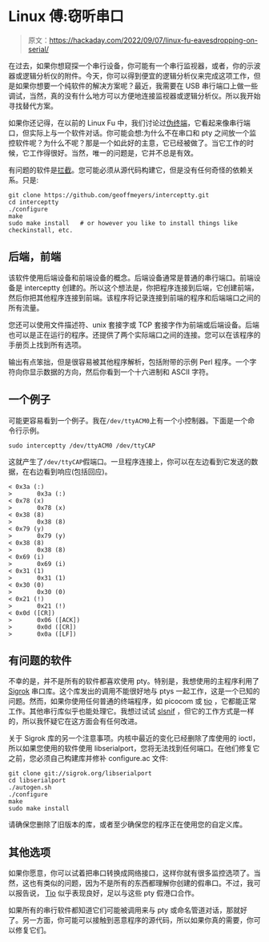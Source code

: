 # Linux 傅:窃听串口

> 原文：<https://hackaday.com/2022/09/07/linux-fu-eavesdropping-on-serial/>

在过去，如果你想窥探一个串行设备，你可能有一个串行监视器，或者，你的示波器或逻辑分析仪的附件。今天，你可以得到便宜的逻辑分析仪来完成这项工作，但是如果你想要一个纯软件的解决方案呢？最近，我需要在 USB 串行端口上做一些调试，当然，真的没有什么地方可以方便地连接监视器或逻辑分析仪。所以我开始寻找替代方案。

如果你还记得，在以前的 Linux Fu 中，我们讨论过[伪终端](https://hackaday.com/2022/05/03/linux-fu-the-infinite-serial-port/)，它看起来像串行端口，但实际上与一个软件对话。你可能会想:为什么不在串口和 pty 之间放一个监控软件呢？为什么不呢？那是一个如此好的主意，它已经被做了。当它工作的时候，它工作得很好。当然，唯一的问题是，它并不总是有效。

有问题的软件是[拦截](https://github.com/geoffmeyers/interceptty)。您可能必须从源代码构建它，但是没有任何奇怪的依赖关系。只是:

```
git clone https://github.com/geoffmeyers/interceptty.git
cd interceptty
./configure
make
sudo make install   # or however you like to install things like checkinstall, etc.
```

## 后端，前端

该软件使用后端设备和前端设备的概念。后端设备通常是普通的串行端口。前端设备是 interceptty 创建的。所以这个想法是，你把程序连接到后端，它创建前端，然后你把其他程序连接到前端。该程序将记录连接到前端的程序和后端端口之间的所有流量。

您还可以使用文件描述符、unix 套接字或 TCP 套接字作为前端或后端设备。后端也可以是正在运行的程序。还提供了两个实际端口之间的连接。您可以在该程序的手册页上找到所有选项。

输出有点笨拙，但是很容易被其他程序解析，包括附带的示例 Perl 程序。一个字符向你显示数据的方向，然后你看到一个十六进制和 ASCII 字符。

## 一个例子

可能更容易看到一个例子。我在`/dev/ttyACM0`上有一个小控制器。下面是一个命令行示例。

```
sudo interceptty /dev/ttyACM0 /dev/ttyCAP
```

这就产生了`/dev/ttyCAP`假端口。一旦程序连接上，你可以在左边看到它发送的数据，在右边看到响应(包括回应)。

```
< 0x3a (:) 
>       0x3a (:) 
< 0x78 (x) 
>       0x78 (x) 
< 0x38 (8) 
>       0x38 (8) 
< 0x79 (y) 
>       0x79 (y) 
< 0x38 (8) 
>       0x38 (8) 
< 0x69 (i) 
>       0x69 (i) 
< 0x31 (1) 
>       0x31 (1) 
< 0x30 (0) 
>       0x30 (0) 
< 0x21 (!) 
>       0x21 (!) 
< 0x0d ([CR]) 
>       0x06 ([ACK]) 
>       0x0d ([CR]) 
>       0x0a ([LF])

```

## 有问题的软件

不幸的是，并不是所有的软件都喜欢使用 pty。特别是，我想使用的主程序利用了 [Sigrok](https://hackaday.com/2018/09/14/easy-portable-serial-ports/) 串口库。这个库发出的调用不能很好地与 ptys 一起工作，这是一个已知的问题。然而，如果你使用任何普通的终端程序，如 picocom 或 [tio](https://hackaday.com/2022/07/13/tio-is-a-serial-terminal-for-us/) ，它都能正常工作。其他串行库似乎也能处理它。我想过试试 [slsnif](https://github.com/aeruder/slsnif) ，但它的工作方式是一样的，所以我怀疑它在这方面会有任何改进。

关于 Sigrok 库的另一个注意事项。内核中最近的变化已经删除了库使用的 ioctl，所以如果您使用的软件使用 libserialport，您将无法找到任何端口。在他们修复它之前，您必须自己构建库并修补 configure.ac 文件:

```
git clone git://sigrok.org/libserialport
cd libserialport
./autogen.sh
./configure
make
sudo make install
```

请确保您删除了旧版本的库，或者至少确保您的程序正在使用您的自定义库。

## 其他选项

如果你愿意，你可以试着把串口转换成网络接口，这样你就有很多监控选项了。当然，这也有类似的问题，因为不是所有的东西都理解你创建的假串口。不过，我可以报告说， [Tio](https://hackaday.com/2022/07/13/tio-is-a-serial-terminal-for-us/) 似乎表现良好，足以与这些 pty 假港口合作。

如果所有的串行软件都知道它们可能被调用来与 pty 或命名管道对话，那就好了。另一方面，你可能可以接触到恶意程序的源代码，所以如果你真的需要，你可以修复它们。